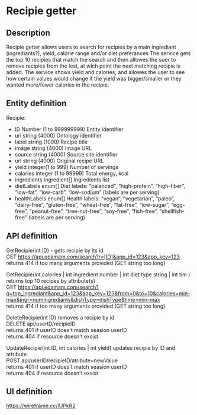 # Recipie getter
## Description
Recipie getter allows users to search for recipies by a main ingrediant (ingrediants?), yield, calorie range and/or diet preferances 
The service gets the top 10 recipies that match the search and then allowes the suer to remove recipies from the lest, at wich point the next matching recipie is added.
The service shows yield and calories, and allowes the user to see how certain values would change if the yield was bigger/smaller or they wanted more/fewer calories in the recipie.

## Entity definition
Recipie:
- ID    Number (1 to 999999999) Entity identifier
- uri	string (4000)	Ontology identifier
- label	string (1000)	Recipe title
- image	string	(4000) Image URL
- source	string (4000)	Source site identifier
- url	string (4000)	Original recipe URL
- yield	integer(1 to 999)	Number of servings
- calories	integer (1 to 99999) Total energy, kcal
- ingredients	Ingredient[]	Ingredients list
- dietLabels	enum[]	Diet labels: “balanced”, “high-protein”, “high-fiber”, “low-fat”, “low-carb”, “low-sodium” (labels are per serving)
- healthLabels	enum[]	Health labels: “vegan”, “vegetarian”, “paleo”, “dairy-free”, “gluten-free”, “wheat-free”, “fat-free”, “low-sugar”, “egg-free”, “peanut-free”, “tree-nut-free”, “soy-free”, “fish-free”, “shellfish-free” (labels are per serving)


## API definition
GetRecipie(int ID) - gets recipie by its id  
GET https://api.edamam.com/search?r=[ID]&app_id=123&app_key=123  
returns 414 if too many arguments provided (GET string too long)  

GetRecipie(int calories | int ingredient number | int diet type string | int tim ) returns top 10 recipes by attribute(s)  
GET https://api.edamam.com/search?q=top_ingrediant&app_id=123&app_key=123&from=0&to=10&calories=min-max&ingr=numIngrediants&dishType=dishType$time=min-max  
returns 414 if too many arguments provided (GET string too long)  

DeleteRecipie(int ID) removes a recipie by id  
DELETE api/userID/recipieID  
returns 401 if userID does't match seasion userID  
returns 404 if resource doesn't exsist  

UpdateRecipie(int ID, int calories | int yield) updates recipie by ID and attribute   
POST api/userID/recipieID/atribute=newValue  
returns 401 if userID does't match seasion userID  
returns 404 if resource doesn't exsist  

## UI definition
https://wireframe.cc/lUPkR2
